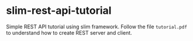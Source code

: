 slim-rest-api-tutorial
======================

Simple REST API tutorial using slim framework. Follow the file `tutorial.pdf` to understand how to create REST server and client.
